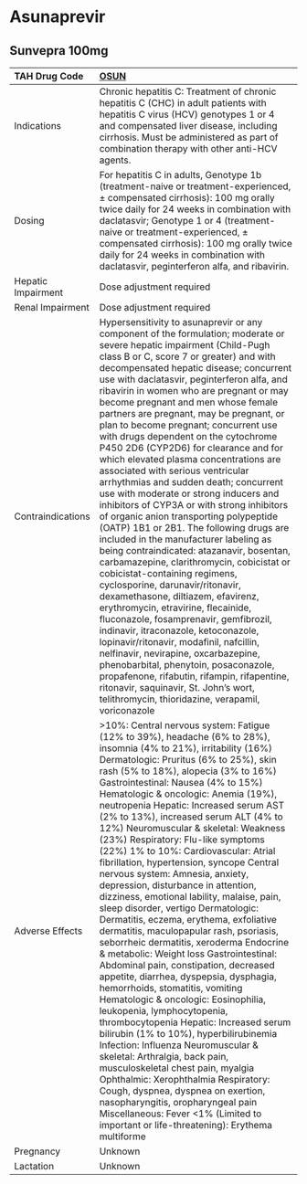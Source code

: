 # Asunaprevir

## Sunvepra 100mg

| TAH Drug Code      | [**OSUN**](https://www.tahsda.org.tw/drugs/hissearch.php?drug_code=OSUN)                                                                                                                                                                                                                                                                                                                                                                                                                                                                                                                                                                                                                                                                                                                                                                                                                                                                                                                                                                                                                                                                                                                                                                                                                                                                                                                                                                                               |
|:-------------------|:-----------------------------------------------------------------------------------------------------------------------------------------------------------------------------------------------------------------------------------------------------------------------------------------------------------------------------------------------------------------------------------------------------------------------------------------------------------------------------------------------------------------------------------------------------------------------------------------------------------------------------------------------------------------------------------------------------------------------------------------------------------------------------------------------------------------------------------------------------------------------------------------------------------------------------------------------------------------------------------------------------------------------------------------------------------------------------------------------------------------------------------------------------------------------------------------------------------------------------------------------------------------------------------------------------------------------------------------------------------------------------------------------------------------------------------------------------------------------|
| Indications        | Chronic hepatitis C: Treatment of chronic hepatitis C (CHC) in adult patients with hepatitis C virus (HCV) genotypes 1 or 4 and compensated liver disease, including cirrhosis. Must be administered as part of combination therapy with other anti-HCV agents.                                                                                                                                                                                                                                                                                                                                                                                                                                                                                                                                                                                                                                                                                                                                                                                                                                                                                                                                                                                                                                                                                                                                                                                                        |
| Dosing             | For hepatitis C in adults, Genotype 1b (treatment-naive or treatment-experienced, ± compensated cirrhosis): 100 mg orally twice daily for 24 weeks in combination with daclatasvir; Genotype 1 or 4 (treatment-naive or treatment-experienced, ± compensated cirrhosis): 100 mg orally twice daily for 24 weeks in combination with daclatasvir, peginterferon alfa, and ribavirin.                                                                                                                                                                                                                                                                                                                                                                                                                                                                                                                                                                                                                                                                                                                                                                                                                                                                                                                                                                                                                                                                                    |
| Hepatic Impairment | Dose adjustment required                                                                                                                                                                                                                                                                                                                                                                                                                                                                                                                                                                                                                                                                                                                                                                                                                                                                                                                                                                                                                                                                                                                                                                                                                                                                                                                                                                                                                                               |
| Renal Impairment   | Dose adjustment required                                                                                                                                                                                                                                                                                                                                                                                                                                                                                                                                                                                                                                                                                                                                                                                                                                                                                                                                                                                                                                                                                                                                                                                                                                                                                                                                                                                                                                               |
| Contraindications  | Hypersensitivity to asunaprevir or any component of the formulation; moderate or severe hepatic impairment (Child-Pugh class B or C, score 7 or greater) and with decompensated hepatic disease; concurrent use with daclatasvir, peginterferon alfa, and ribavirin in women who are pregnant or may become pregnant and men whose female partners are pregnant, may be pregnant, or plan to become pregnant; concurrent use with drugs dependent on the cytochrome P450 2D6 (CYP2D6) for clearance and for which elevated plasma concentrations are associated with serious ventricular arrhythmias and sudden death; concurrent use with moderate or strong inducers and inhibitors of CYP3A or with strong inhibitors of organic anion transporting polypeptide (OATP) 1B1 or 2B1. The following drugs are included in the manufacturer labeling as being contraindicated: atazanavir, bosentan, carbamazepine, clarithromycin, cobicistat or cobicistat-containing regimens, cyclosporine, darunavir/ritonavir, dexamethasone, diltiazem, efavirenz, erythromycin, etravirine, flecainide, fluconazole, fosamprenavir, gemfibrozil, indinavir, itraconazole, ketoconazole, lopinavir/ritonavir, modafinil, nafcillin, nelfinavir, nevirapine, oxcarbazepine, phenobarbital, phenytoin, posaconazole, propafenone, rifabutin, rifampin, rifapentine, ritonavir, saquinavir, St. John’s wort, telithromycin, thioridazine, verapamil, voriconazole                   |
| Adverse Effects    | >10%: Central nervous system: Fatigue (12% to 39%), headache (6% to 28%), insomnia (4% to 21%), irritability (16%) Dermatologic: Pruritus (6% to 25%), skin rash (5% to 18%), alopecia (3% to 16%) Gastrointestinal: Nausea (4% to 15%) Hematologic & oncologic: Anemia (19%), neutropenia Hepatic: Increased serum AST (2% to 13%), increased serum ALT (4% to 12%) Neuromuscular & skeletal: Weakness (23%) Respiratory: Flu-like symptoms (22%) 1% to 10%: Cardiovascular: Atrial fibrillation, hypertension, syncope Central nervous system: Amnesia, anxiety, depression, disturbance in attention, dizziness, emotional lability, malaise, pain, sleep disorder, vertigo Dermatologic: Dermatitis, eczema, erythema, exfoliative dermatitis, maculopapular rash, psoriasis, seborrheic dermatitis, xeroderma Endocrine & metabolic: Weight loss Gastrointestinal: Abdominal pain, constipation, decreased appetite, diarrhea, dyspepsia, dysphagia, hemorrhoids, stomatitis, vomiting Hematologic & oncologic: Eosinophilia, leukopenia, lymphocytopenia, thrombocytopenia Hepatic: Increased serum bilirubin (1% to 10%), hyperbilirubinemia Infection: Influenza Neuromuscular & skeletal: Arthralgia, back pain, musculoskeletal chest pain, myalgia Ophthalmic: Xerophthalmia Respiratory: Cough, dyspnea, dyspnea on exertion, nasopharyngitis, oropharyngeal pain Miscellaneous: Fever <1% (Limited to important or life-threatening): Erythema multiforme |
| Pregnancy          | Unknown                                                                                                                                                                                                                                                                                                                                                                                                                                                                                                                                                                                                                                                                                                                                                                                                                                                                                                                                                                                                                                                                                                                                                                                                                                                                                                                                                                                                                                                                |
| Lactation          | Unknown                                                                                                                                                                                                                                                                                                                                                                                                                                                                                                                                                                                                                                                                                                                                                                                                                                                                                                                                                                                                                                                                                                                                                                                                                                                                                                                                                                                                                                                                |

